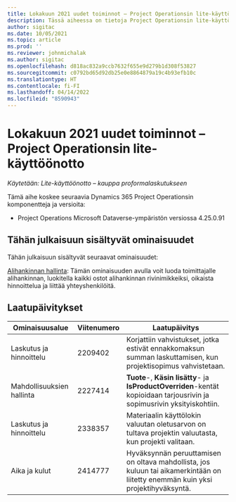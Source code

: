 ```yaml
---
title: Lokakuun 2021 uudet toiminnot – Project Operationsin lite-käyttöönotto
description: Tässä aiheessa on tietoja Project Operationsin lite-käyttöönoton lokakuussa 2021 julkaistussa versiossa saatavilla olevista laatupäivityksistä.
author: sigitac
ms.date: 10/05/2021
ms.topic: article
ms.prod: ''
ms.reviewer: johnmichalak
ms.author: sigitac
ms.openlocfilehash: d818ac832a9ccb7632f655e9d279b1d308f53827
ms.sourcegitcommit: c0792bd65d92db25e0e8864879a19c4b93efb10c
ms.translationtype: HT
ms.contentlocale: fi-FI
ms.lasthandoff: 04/14/2022
ms.locfileid: "8590943"
---
```

# <a name="whats-new-october-2021---project-operations-lite-deployment"></a>Lokakuun 2021 uudet toiminnot – Project Operationsin lite-käyttöönotto

_Käytetään: Lite-käyttöönotto – kauppa proformalaskutukseen_

Tämä aihe koskee seuraavia Dynamics 365 Project Operationsin komponentteja ja versioita:

  - Project Operations Microsoft Dataverse-ympäristön versiossa 4.25.0.91


## <a name="features-included-in-this-release"></a>Tähän julkaisuun sisältyvät ominaisuudet

Tähän julkaisuun sisältyvät seuraavat ominaisuudet:

[Alihankinnan hallinta](../subcontracting/managing-subcontracts-overview.md): Tämän ominaisuuden avulla voit luoda toimittajalle alihankinnan, luokitella kaikki ostot alihankinnan rivinimikkeiksi, oikaista hinnoittelua ja liittää yhteyshenkilöitä.


## <a name="quality-updates"></a>Laatupäivitykset

| **Ominaisuusalue** | **Viitenumero** | **Laatupäivitys** |
| --- | --- | --- |
| Laskutus ja hinnoittelu | 2209402 | Korjattiin vahvistukset, jotka estivät ennakkomaksun summan laskuttamisen, kun projektisopimus vahvistetaan. |
|   Mahdollisuuksien hallinta | 2227414 | **Tuote**-, **Käsin lisätty**- ja **IsProductOverriden**-kentät kopioidaan tarjousrivin ja sopimusrivin yksityiskohtiin. |
| Laskutus ja hinnoittelu | 2338357 | Materiaalin käyttölokin valuutan oletusarvon on tultava projektin valuutasta, kun projekti valitaan. |
| Aika ja kulut | 2414777 | Hyväksynnän peruuttamisen on oltava mahdollista, jos kuluun tai aikamerkintään on liitetty enemmän kuin yksi projektihyväksyntä. |
